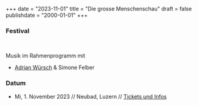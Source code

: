 ﻿﻿+++
date = "2023-11-01"
title = "Die grosse Menschenschau"
draft = false
publishdate = "2000-01-01"
+++

### Festival

<br>

Musik im Rahmenprogramm mit

* [Adrian Würsch](http://www.adrianwuersch.com/aktuell) & Simone Felber


### Datum

* Mi, 1. November 2023  // Neubad, Luzern // [Tickets und Infos](https://www.menschenschau.ch/festival) 